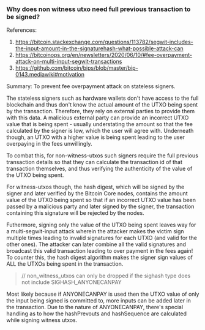 ### Why does non witness utxo need full previous transaction to be signed?

References:
1. https://bitcoin.stackexchange.com/questions/113782/segwit-includes-the-input-amount-in-the-signaturehash-what-possible-attack-can
2. https://bitcoinops.org/en/newsletters/2020/06/10/#fee-overpayment-attack-on-multi-input-segwit-transactions
3. https://github.com/bitcoin/bips/blob/master/bip-0143.mediawiki#motivation

Summary: To prevent fee overpayment attack on stateless signers.

The stateless signers such as hardware wallets don't have access to the full
blockchain and thus don't know the actual amount of the UTXO being spent by
the transaction. Therefore, they rely on external parties to provide them with
this data. A malicious external party can provide an incorrect UTXO value that
is being spent - usually understating the amount so that the fee calculated by
the signer is low, which the user will agree with. Underneath though, an UTXO
with a higher value is being spent leading to the user overpaying in the fees
unwillingly.

To combat this, for non-witness-utxos such signers require the full previous 
transaction details so that they can calculate the transaction id of that 
transaction themselves, and thus verifying the authenticity of the value of the
UTXO being spent.

For witness-utxos though, the hash digest, which will be signed by the signer and
later verified by the Bitcoin Core nodes, contains the amount value of the UTXO
being spent so that if an incorrect UTXO value has been passed by a malicious
party and later signed by the signer, the transaction containing this signature
will be rejected by the nodes.

Futhermore, signing only the value of the UTXO being spent leaves way for a
multi-segwit-input attack wherein the attacker makes the victim sign multiple
times leading to invalid signatures for each UTXO (and valid for the other ones).
The attacker can later combine all the valid signatures and broadcast this valid
transaction leading to over payment in the fees again! To counter this, the hash
digest algorithm makes the signer sign values of ALL the UTXOs being spent in the
transaction.

> // non_witness_utxos can only be dropped if the sighash type does not include SIGHASH_ANYONECANPAY

Most likely because if ANYONECANPAY is used then the UTXO value of only the input
 being signed is committed to, more inputs can be added later in the transaction.
Due to the nature of ANYONECANPAY, there's special handling as to how the
 hashPrevouts and hashSequence are calculated while signing witness utxos.
